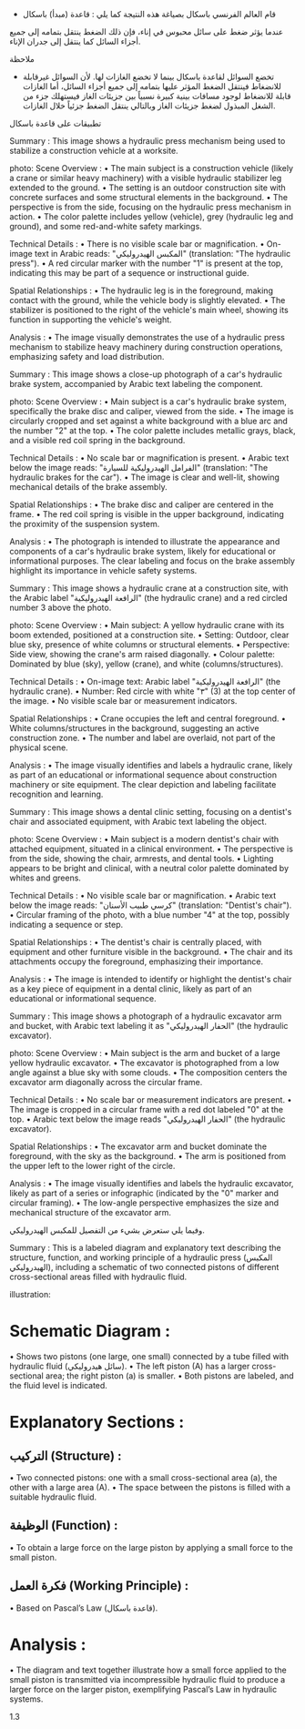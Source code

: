 * قام العالم الفرنسي باسكال بصياغة هذه النتيجة كما يلي :
قاعدة (مبدأ) باسكال <!-- text, from page 0 (l=0.473,t=0.075,r=0.936,b=0.132), with ID cad8e4ea-0cb2-4d39-a837-438c231cdf36 -->

عندما يؤثر ضغط على سائل محبوس في إناء، فإن ذلك الضغط ينتقل بتمامه إلى جميع أجزاء السائل كما ينتقل إلى جدران الإناء. <!-- text, from page 0 (l=0.085,t=0.132,r=0.930,b=0.190), with ID 180911bc-1b92-4bb7-99b4-f2069c03258e -->

ملاحظة

* تخضع السوائل لقاعدة باسكال بينما لا تخضع الغازات لها.
لأن السوائل غيرقابلة للانضغاط فينتقل الضغط المؤثر عليها بتمامه إلى جميع أجزاء السائل، أما الغازات قابلة للانضغاط لوجود مسافات بينية كبيرة نسبياً بين جزيئات الغاز فيستهلك جزء من الشغل المبذول لضغط جزيئات الغاز وبالتالي ينتقل الضغط جزئياً خلال الغازات. <!-- text, from page 0 (l=0.082,t=0.205,r=0.931,b=0.346), with ID 141dc131-bfc1-4158-98cc-008e7108d8af -->

تطبيقات على قاعدة باسكال <!-- text, from page 0 (l=0.644,t=0.365,r=0.935,b=0.398), with ID d6a6d6ad-88c3-41f4-aa74-06e18331461f -->

Summary : This image shows a hydraulic press mechanism being used to stabilize a construction vehicle at a worksite.

photo:
Scene Overview :
  • The main subject is a construction vehicle (likely a crane or similar heavy machinery) with a visible hydraulic stabilizer leg extended to the ground.
  • The setting is an outdoor construction site with concrete surfaces and some structural elements in the background.
  • The perspective is from the side, focusing on the hydraulic press mechanism in action.
  • The color palette includes yellow (vehicle), grey (hydraulic leg and ground), and some red-and-white safety markings.

Technical Details :
  • There is no visible scale bar or magnification.
  • On-image text in Arabic reads: "المكبس الهيدروليكي" (translation: "The hydraulic press").
  • A red circular marker with the number "1" is present at the top, indicating this may be part of a sequence or instructional guide.

Spatial Relationships :
  • The hydraulic leg is in the foreground, making contact with the ground, while the vehicle body is slightly elevated.
  • The stabilizer is positioned to the right of the vehicle's main wheel, showing its function in supporting the vehicle's weight.

Analysis :
  • The image visually demonstrates the use of a hydraulic press mechanism to stabilize heavy machinery during construction operations, emphasizing safety and load distribution. <!-- figure, from page 0 (l=0.747,t=0.411,r=0.931,b=0.585), with ID 60f4df09-2143-4486-a33c-ca2689fa721a -->

Summary : This image shows a close-up photograph of a car's hydraulic brake system, accompanied by Arabic text labeling the component.

photo:
Scene Overview :
  • Main subject is a car's hydraulic brake system, specifically the brake disc and caliper, viewed from the side.
  • The image is circularly cropped and set against a white background with a blue arc and the number "2" at the top.
  • The color palette includes metallic grays, black, and a visible red coil spring in the background.

Technical Details :
  • No scale bar or magnification is present.
  • Arabic text below the image reads: "الفرامل الهيدروليكية للسيارة" (translation: "The hydraulic brakes for the car").
  • The image is clear and well-lit, showing mechanical details of the brake assembly.

Spatial Relationships :
  • The brake disc and caliper are centered in the frame.
  • The red coil spring is visible in the upper background, indicating the proximity of the suspension system.

Analysis :
  • The photograph is intended to illustrate the appearance and components of a car's hydraulic brake system, likely for educational or informational purposes. The clear labeling and focus on the brake assembly highlight its importance in vehicle safety systems. <!-- figure, from page 0 (l=0.584,t=0.409,r=0.757,b=0.588), with ID 91e772b3-2766-4d3f-b5dc-1208e906a33c -->

Summary : This image shows a hydraulic crane at a construction site, with the Arabic label "الرافعة الهيدروليكية" (the hydraulic crane) and a red circled number 3 above the photo.

photo:
Scene Overview :
  • Main subject: A yellow hydraulic crane with its boom extended, positioned at a construction site.
  • Setting: Outdoor, clear blue sky, presence of white columns or structural elements.
  • Perspective: Side view, showing the crane's arm raised diagonally.
  • Colour palette: Dominated by blue (sky), yellow (crane), and white (columns/structures).

Technical Details :
  • On-image text: Arabic label "الرافعة الهيدروليكية" (the hydraulic crane).
  • Number: Red circle with white "٣" (3) at the top center of the image.
  • No visible scale bar or measurement indicators.

Spatial Relationships :
  • Crane occupies the left and central foreground.
  • White columns/structures in the background, suggesting an active construction zone.
  • The number and label are overlaid, not part of the physical scene.

Analysis :
  • The image visually identifies and labels a hydraulic crane, likely as part of an educational or informational sequence about construction machinery or site equipment. The clear depiction and labeling facilitate recognition and learning. <!-- figure, from page 0 (l=0.419,t=0.413,r=0.593,b=0.585), with ID c72a3326-73c3-4965-b03b-1d24cdacf844 -->

Summary : This image shows a dental clinic setting, focusing on a dentist's chair and associated equipment, with Arabic text labeling the object.

photo:
Scene Overview :
  • Main subject is a modern dentist's chair with attached equipment, situated in a clinical environment.
  • The perspective is from the side, showing the chair, armrests, and dental tools.
  • Lighting appears to be bright and clinical, with a neutral color palette dominated by whites and greens.

Technical Details :
  • No visible scale bar or magnification.
  • Arabic text below the image reads: "كرسي طبيب الأسنان" (translation: "Dentist's chair").
  • Circular framing of the photo, with a blue number "4" at the top, possibly indicating a sequence or step.

Spatial Relationships :
  • The dentist's chair is centrally placed, with equipment and other furniture visible in the background.
  • The chair and its attachments occupy the foreground, emphasizing their importance.

Analysis :
  • The image is intended to identify or highlight the dentist's chair as a key piece of equipment in a dental clinic, likely as part of an educational or informational sequence. <!-- figure, from page 0 (l=0.257,t=0.408,r=0.426,b=0.586), with ID d2d848b6-179f-4efa-8875-6fca8ece8016 -->

Summary : This image shows a photograph of a hydraulic excavator arm and bucket, with Arabic text labeling it as "الحفار الهيدروليكي" (the hydraulic excavator).

photo:
Scene Overview :
  • Main subject is the arm and bucket of a large yellow hydraulic excavator.
  • The excavator is photographed from a low angle against a blue sky with some clouds.
  • The composition centers the excavator arm diagonally across the circular frame.

Technical Details :
  • No scale bar or measurement indicators are present.
  • The image is cropped in a circular frame with a red dot labeled "0" at the top.
  • Arabic text below the image reads "الحفار الهيدروليكي" (the hydraulic excavator).

Spatial Relationships :
  • The excavator arm and bucket dominate the foreground, with the sky as the background.
  • The arm is positioned from the upper left to the lower right of the circle.

Analysis :
  • The image visually identifies and labels the hydraulic excavator, likely as part of a series or infographic (indicated by the "0" marker and circular framing).
  • The low-angle perspective emphasizes the size and mechanical structure of the excavator arm. <!-- figure, from page 0 (l=0.086,t=0.414,r=0.263,b=0.582), with ID 8b746bf6-76fa-4835-b86c-0ba2ce2ad716 -->

وفيما يلي ستعرض بشيء من التفصيل للمكبس الهيدروليكي. <!-- text, from page 0 (l=0.447,t=0.605,r=0.938,b=0.633), with ID 34e639b5-4177-4b2c-acde-4f4a17f71547 -->

Summary : This is a labeled diagram and explanatory text describing the structure, function, and working principle of a hydraulic press (المكبس الهيدروليكي), including a schematic of two connected pistons of different cross-sectional areas filled with hydraulic fluid.

illustration:
# Schematic Diagram :
  • Shows two pistons (one large, one small) connected by a tube filled with hydraulic fluid (سائل هيدروليكي).
  • The left piston (A) has a larger cross-sectional area; the right piston (a) is smaller.
  • Both pistons are labeled, and the fluid level is indicated.

# Explanatory Sections :
## التركيب (Structure) :
  • Two connected pistons: one with a small cross-sectional area (a), the other with a large area (A).
  • The space between the pistons is filled with a suitable hydraulic fluid.

## الوظيفة (Function) :
  • To obtain a large force on the large piston by applying a small force to the small piston.

## فكرة العمل (Working Principle) :
  • Based on Pascal’s Law (قاعدة باسكال).

# Analysis :
  • The diagram and text together illustrate how a small force applied to the small piston is transmitted via incompressible hydraulic fluid to produce a larger force on the larger piston, exemplifying Pascal’s Law in hydraulic systems. <!-- figure, from page 0 (l=0.085,t=0.641,r=0.937,b=0.922), with ID 1760b844-0d7d-4b91-ab48-f855a826fd26 -->

$1.3$ <!-- marginalia, from page 0 (l=0.090,t=0.941,r=0.130,b=0.961), with ID 772dc442-dbdd-404e-a66e-09e85ed13b79 -->